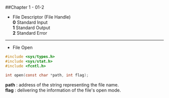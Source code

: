 ##Chapter 1 - 01-2

* File Descriptor (File Handle)  
	**0** Standard Input  
	**1** Standard Output  
	**2** Standard Error  
____________________________________
* File Open
```C
#include <sys/types.h>
#include <sys/stat.h>
#include <fcntl.h>

int open(const char *path, int flag);
```  
**path** : address of the string representing the file name.  
**flag** : delivering the information of the file's open mode. 
